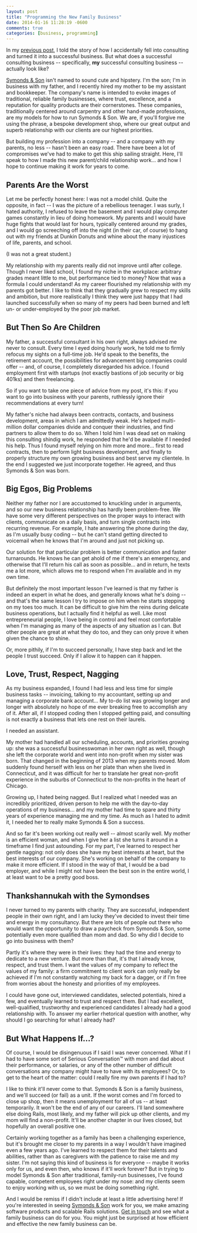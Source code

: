 ```yaml
---
layout: post
title: "Programming the New Family Business"
date: 2014-01-16 11:28:19 -0600
comments: true
categories: [business, programming]
---
```

In my [previous post](http://joshsymonds.com/blog/2014/01/14/rails-consulting-for-fun-and-profit/), I told the story of how I accidentally fell into consulting and turned it into a successful business. But what does a successful consulting business -- specifically, **my** successful consulting business -- actually look like?

[Symonds &amp; Son](http://symondsandson.com) isn't named to sound cute and hipstery. I'm the son; I'm in business with my father, and I recently hired my mother to be my assistant and bookkeeper. The company's name is intended to evoke images of traditional, reliable family businesses, where trust, excellence, and a reputation for quality products are their cornerstones. These companies, traditionally centered around carpentry and other hand-made professions, are my models for how to run Symonds &amp; Son. We are, if you'll forgive me using the phrase, a bespoke development shop, where our great output and superb relationship with our clients are our highest priorities.

But building my profession into a company -- and a company with my parents, no less -- hasn't been an easy road. There have been a lot of compromises we've had to make to get this ship sailing straight. Here, I'll speak to how I made this new parent/child relationship work... and how I hope to continue making it work for years to come.

<!-- more -->

## Parents Are the Worst

Let me be perfectly honest here: I was not a model child. Quite the opposite, in fact -- I was the picture of a rebellious teenager. I was surly, I hated authority, I refused to leave the basement and I would play computer games constantly in lieu of doing homework. My parents and I would have huge fights that would last for hours, typically centered around my grades, and I would go screeching off into the night (in their car, of course) to hang out with my friends at Dunkin Donuts and whine about the many injustices of life, parents, and school.

(I was not a great student.)

My relationship with my parents really did not improve until after college. Though I never liked school, I found my niche in the workplace: arbitrary grades meant little to me, but performance tied to money? Now that was a formula I could understand! As my career flourished my relationship with my parents got better. I like to think that they gradually grew to respect my skills and ambition, but more realistically I think they were just happy that I had launched successfully when so many of my peers had been burned and left un- or under-employed by the poor job market.

## But Then So Are Children

My father, a successful consultant in his own right, always advised me never to consult. Every time I eyed doing hourly work, he told me to firmly refocus my sights on a full-time job. He'd speak to the benefits, the retirement account, the possibilities for advancement big companies could offer -- and, of course, I completely disregarded his advice. I found employment first with startups (not exactly bastions of job security or big 401ks) and then freelancing.

So if you want to take one piece of advice from my post, it's this: if you want to go into business with your parents, ruthlessly ignore their recommendations at every turn!

My father's niche had always been contracts, contacts, and business development, areas in which I am admittedly weak. He's helped multi-million dollar companies divide and conquer their industries, and find partners to allow them to do so. When I told him I was dead set on making this consulting shindig work, he responded that he'd be available if I needed his help. Thus I found myself relying on him more and more... first to read contracts, then to perform light business development, and finally to properly structure my own growing business and best serve my clientele. In the end I suggested we just incorporate together. He agreed, and thus Symonds &amp; Son was born.

## Big Egos, Big Problems

Neither my father nor I are accustomed to knuckling under in arguments, and so our new business relationship has hardly been problem-free. We have some very different perspectives on the proper ways to interact with clients, communicate on a daily basis, and turn single contracts into recurring revenue. For example, I hate answering the phone during the day, as I'm usually busy coding -- but he can't stand getting directed to voicemail when he knows that I'm around and just not picking up.

Our solution for that particular problem is better communication and faster turnarounds. He knows he can get ahold of me if there's an emergency, and otherwise that I'll return his call as soon as possible... and in return, he texts me a lot more, which allows me to respond when I'm available and in my own time.

But definitely the most important lesson I've learned is that my father is indeed an expert in what he does, and generally knows what he's doing -- and that's the same lesson I try to impose on him when he starts stepping on my toes too much. It can be difficult to give him the reins during delicate business operations, but I actually find it helpful as well. Like most entrepreneurial people, I love being in control and feel most comfortable when I'm managing as many of the aspects of any situation as I can. But other people are great at what they do too, and they can only prove it when given the chance to shine.

Or, more pithily, if I'm to succeed personally, I have step back and let the people I trust succeed. Only if I allow it to happen can it happen.

## Love, Trust, Respect, Nagging

As my business expanded, I found I had less and less time for simple business tasks -- invoicing, talking to my accountant, setting up and managing a corporate bank account... My to-do list was growing longer and longer with absolutely no hope of me ever breaking free to accomplish any of it. After all, if I stopped coding then I stopped getting paid, and consulting is not exactly a business that lets one rest on their laurels.

I needed an assistant.

My mother had handled all our scheduling, accounts, and priorities growing up: she was a successful businesswoman in her own right as well, though she left the corporate world and went into non-profit when my sister was born. That changed in the beginning of 2013 when my parents moved. Mom suddenly found herself with less on her plate than when she lived in Connecticut, and it was difficult for her to translate her great non-profit experience in the suburbs of Connecticut to the non-profits in the heart of Chicago.

Growing up, I hated being nagged. But I realized what I needed was an incredibly prioritized, driven person to help me with the day-to-day operations of my business... and my mother had time to spare and thirty years of experience managing me and my time. As much as I hated to admit it, I needed her to really make Symonds &amp; Son a success.

And so far it's been working out really well -- almost scarily well. My mother is an efficient woman, and when I give her a list she turns it around in a timeframe I find just astounding. For my part, I've learned to respect her gentle nagging: not only does she have my best interests at heart, but the best interests of our company. She's working on behalf of the company to make it more efficient. If I stood in the way of that, I would be a bad employer, and while I might not have been the best son in the entire world, I at least want to be a pretty good boss.

## Thankshannukah with the Symondses

I never turned to my parents with charity. They are successful, independent people in their own right, and I am lucky they've decided to invest their time and energy in my consultancy. But there are lots of people out there who would want the opportunity to draw a paycheck from Symonds &amp; Son, some potentially even more qualified than mom and dad. So why did I decide to go into business with them?

Partly it's where they were in their lives: they had the time and energy to dedicate to a new venture. But more than that, it's that I already know, respect, and trust them. I want the values of my company to reflect the values of my family: a firm commitment to client work can only really be achieved if I'm not constantly watching my back for a dagger, or if I'm free from worries about the honesty and priorities of my employees.

I could have gone out, interviewed candidates, selected potentials, hired a few, and eventually learned to trust and respect them. But I had excellent, well-qualified, trustworthy and experienced candidates I already had a good relationship with. To answer my earlier rhetorical question with another, why should I go searching for what I already had?

## But What Happens If...?

Of course, I would be disingenuous if I said I was never concerned. What if I had to have some sort of Serious Conversation&trade; with mom and dad about their performance, or salaries, or any of the other number of difficult conversations any company might have to have with its employees? Or, to get to the heart of the matter: could I really fire my own parents if I had to?

I like to think it'll never come to that. Symonds &amp; Son is a family business, and we'll succeed (or fail) as a unit. If the worst comes and I'm forced to close up shop, then it means unemployment for all of us -- at least temporarily. It won't be the end of any of our careers. I'll land somewhere else doing Rails, most likely, and my father will pick up other clients, and my mom will find a non-profit. It'll be another chapter in our lives closed, but hopefully an overall positive one.

Certainly working together as a family has been a challenging experience, but it's brought me closer to my parents in a way I wouldn't have imagined even a few years ago. I've learned to respect them for their talents and abilities, rather than as caregivers with the patience to raise me and my sister. I'm not saying this kind of business is for everyone -- maybe it works only for us, and even then, who knows if it'll work forever? But in trying to model Symonds &amp; Son after traditional, family-run businesses, I've found capable, competent employees right under my nose: and my clients seem to enjoy working with us, so we must be doing something right.

And I would be remiss if I didn't include at least a little advertising here! If you're interested in seeing [Symonds &amp; Son](http://symondsandson.com) work for you, we make amazing software products and scalable Rails solutions. [Get in touch](mailto:josh@joshsymonds.com) and see what a family business can do for you. You might just be surprised at how efficient and effective the new family business can be.